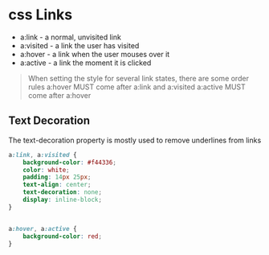 # css Links

* a:link - a normal, unvisited link
* a:visited - a link the user has visited
* a:hover - a link when the user mouses over it
* a:active - a link the moment it is clicked
>When setting the style for several link states, there are some order rules
>a:hover MUST come after a:link and a:visited
>a:active MUST come after a:hover

## Text Decoration

The text-decoration property is mostly used to remove underlines from links

```css
a:link, a:visited {
    background-color: #f44336;
    color: white;
    padding: 14px 25px;
    text-align: center;
    text-decoration: none;
    display: inline-block;
}


a:hover, a:active {
    background-color: red;
}
```
